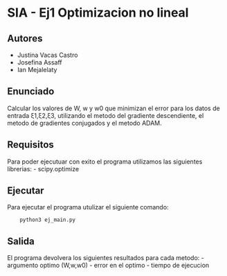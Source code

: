 # SIA - Ej1 Optimizacion no lineal 

## Autores

* Justina Vacas Castro
* Josefina Assaff 
* Ian Mejalelaty

## Enunciado

Calcular los valores de W, w y w0 que minimizan el error para los datos de entrada ξ1,ξ2,ξ3, utilizando el metodo del gradiente descendiente, el metodo de gradientes conjugados y el metodo ADAM.

## Requisitos

Para poder ejecutuar con exito el programa utilizamos las siguientes librerias: 
    - scipy.optimize

## Ejecutar

Para ejecutar el programa utulizar el siguiente comando: 

		python3 ej_main.py 

## Salida

El programa devolvera los siguientes resultados para cada metodo:
    - argumento optimo (W,w,w0)
    - error en el optimo
    - tiempo de ejecucion